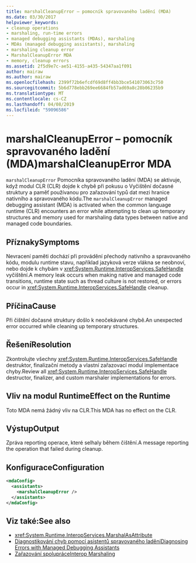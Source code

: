 ```yaml
---
title: marshalCleanupError – pomocník spravovaného ladění (MDA)
ms.date: 03/30/2017
helpviewer_keywords:
- cleanup operations
- marshaling, run-time errors
- managed debugging assistants (MDAs), marshaling
- MDAs (managed debugging assistants), marshaling
- marshaling cleanup error
- MarshalCleanupError MDA
- memory, cleanup errors
ms.assetid: 2f5d9e7c-ae51-4155-a435-54347aa1f091
author: mairaw
ms.author: mairaw
ms.openlocfilehash: 2399f72b6efcdf69d8ff4bb3bce541073063c750
ms.sourcegitcommit: 5b6d778ebb269ee6684fb57ad69a8c28b06235b9
ms.translationtype: MT
ms.contentlocale: cs-CZ
ms.lasthandoff: 04/08/2019
ms.locfileid: "59096586"
---
```

# <a name="marshalcleanuperror-mda"></a><span data-ttu-id="48426-102">marshalCleanupError – pomocník spravovaného ladění (MDA)</span><span class="sxs-lookup"><span data-stu-id="48426-102">marshalCleanupError MDA</span></span>
<span data-ttu-id="48426-103">`marshalCleanupError` Pomocníka spravovaného ladění (MDA) se aktivuje, když modul CLR (CLR) dojde k chybě při pokusu o Vyčištění dočasné struktury a paměť používanou pro zařazování typů dat mezi hranice nativního a spravovaného kódu.</span><span class="sxs-lookup"><span data-stu-id="48426-103">The `marshalCleanupError` managed debugging assistant (MDA) is activated when the common language runtime (CLR) encounters an error while attempting to clean up temporary structures and memory used for marshaling data types between native and managed code boundaries.</span></span>  
  
## <a name="symptoms"></a><span data-ttu-id="48426-104">Příznaky</span><span class="sxs-lookup"><span data-stu-id="48426-104">Symptoms</span></span>  
 <span data-ttu-id="48426-105">Nevracení paměti dochází při provádění přechody nativního a spravovaného kódu, modulu runtime stavu, například jazyková verze vlákna se neobnoví, nebo dojde k chybám v <xref:System.Runtime.InteropServices.SafeHandle> vyčištění.</span><span class="sxs-lookup"><span data-stu-id="48426-105">A memory leak occurs when making native and managed code transitions, runtime state such as thread culture is not restored, or errors occur in <xref:System.Runtime.InteropServices.SafeHandle> cleanup.</span></span>  
  
## <a name="cause"></a><span data-ttu-id="48426-106">Příčina</span><span class="sxs-lookup"><span data-stu-id="48426-106">Cause</span></span>  
 <span data-ttu-id="48426-107">Při čištění dočasné struktury došlo k neočekávané chybě.</span><span class="sxs-lookup"><span data-stu-id="48426-107">An unexpected error occurred while cleaning up temporary structures.</span></span>  
  
## <a name="resolution"></a><span data-ttu-id="48426-108">Řešení</span><span class="sxs-lookup"><span data-stu-id="48426-108">Resolution</span></span>  
 <span data-ttu-id="48426-109">Zkontrolujte všechny <xref:System.Runtime.InteropServices.SafeHandle> destruktor, finalizační metody a vlastní zařazovací modul implementace chyby.</span><span class="sxs-lookup"><span data-stu-id="48426-109">Review all <xref:System.Runtime.InteropServices.SafeHandle> destructor, finalizer, and custom marshaler implementations for errors.</span></span>  
  
## <a name="effect-on-the-runtime"></a><span data-ttu-id="48426-110">Vliv na modul Runtime</span><span class="sxs-lookup"><span data-stu-id="48426-110">Effect on the Runtime</span></span>  
 <span data-ttu-id="48426-111">Toto MDA nemá žádný vliv na CLR.</span><span class="sxs-lookup"><span data-stu-id="48426-111">This MDA has no effect on the CLR.</span></span>  
  
## <a name="output"></a><span data-ttu-id="48426-112">Výstup</span><span class="sxs-lookup"><span data-stu-id="48426-112">Output</span></span>  
 <span data-ttu-id="48426-113">Zpráva reporting operace, které selhaly během čištění.</span><span class="sxs-lookup"><span data-stu-id="48426-113">A message reporting the operation that failed during cleanup.</span></span>  
  
## <a name="configuration"></a><span data-ttu-id="48426-114">Konfigurace</span><span class="sxs-lookup"><span data-stu-id="48426-114">Configuration</span></span>  
  
```xml  
<mdaConfig>  
  <assistants>  
    <marshalCleanupError />  
  </assistants>  
</mdaConfig>  
```  
  
## <a name="see-also"></a><span data-ttu-id="48426-115">Viz také:</span><span class="sxs-lookup"><span data-stu-id="48426-115">See also</span></span>

- <xref:System.Runtime.InteropServices.MarshalAsAttribute>
- [<span data-ttu-id="48426-116">Diagnostikování chyb pomocí asistentů spravovaného ladění</span><span class="sxs-lookup"><span data-stu-id="48426-116">Diagnosing Errors with Managed Debugging Assistants</span></span>](../../../docs/framework/debug-trace-profile/diagnosing-errors-with-managed-debugging-assistants.md)
- [<span data-ttu-id="48426-117">Zařazování spolupráce</span><span class="sxs-lookup"><span data-stu-id="48426-117">Interop Marshaling</span></span>](../../../docs/framework/interop/interop-marshaling.md)
